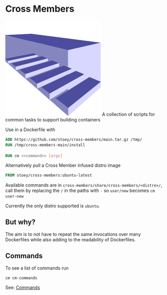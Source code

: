 # Cross Members #
![Cross Members Logo](doc/cross-members.png)
A collection of scripts for common tasks to support building containers

Use in a Dockerfile with
```dockerfile
ADD https://github.com/stoey/cross-members/main.tar.gz /tmp/
RUN /tmp/cross-members-main/install

RUN cm <<command>> [args]
```

Alternatively pull a Cross Member infused distro image
```dockerfile
FROM stoey/cross-members:ubuntu-latest
```

Available commands are in `cross-members/share/cross-members/<distro>/`, call them by replacing the `/` in the paths with `-` so `user/new` becomes `cm user-new`

Currently the only distro supported is `ubuntu`.
## But why? ##

The aim is to not have to repeat the same invocations over many Dockerfiles while also adding to the readability of Dockerfiles.

## Commands ##

To see a list of commands run
```shell
cm cm-commands
```

See: [Commands](doc/commands.md)

